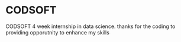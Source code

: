 # CODSOFT
CODSOFT  4 week internship in data science. thanks for the coding to providing opporutnity to enhance my skills
